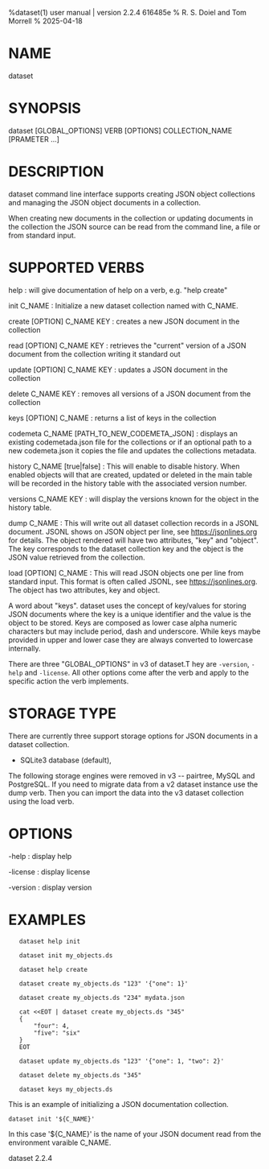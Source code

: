 %dataset(1) user manual | version 2.2.4 616485e
% R. S. Doiel and Tom Morrell
% 2025-04-18

# NAME

dataset 

# SYNOPSIS

dataset [GLOBAL_OPTIONS] VERB [OPTIONS] COLLECTION_NAME [PRAMETER ...]

# DESCRIPTION

dataset command line interface supports creating JSON object
collections and managing the JSON object documents in a collection.

When creating new documents in the collection or updating documents
in the collection the JSON source can be read from the command line,
a file or from standard input.

# SUPPORTED VERBS

help
: will give documentation of help on a verb, e.g. "help create"

init C_NAME
: Initialize a new dataset collection named with C_NAME.

create [OPTION] C_NAME KEY
: creates a new JSON document in the collection

read [OPTION] C_NAME KEY
: retrieves the "current" version of a JSON document from 
  the collection writing it standard out

update [OPTION] C_NAME KEY
: updates a JSON document in the collection

delete C_NAME KEY
: removes all versions of a JSON document from the collection

keys [OPTION] C_NAME
: returns a list of keys in the collection

codemeta C_NAME [PATH_TO_NEW_CODEMETA_JSON]
: displays an existing codemetada.json file for the collections or
if an optional path to a new codemeta.json it copies the file and updates the 
collections metadata.

history C_NAME [true|false]
: This will enable to disable history. When enabled objects will that are
created, updated or deleted in the main table will be recorded in the history
table with the associated version number.

versions C_NAME KEY
: will display the versions known for the object in the history table.

dump C_NAME
: This will write out all dataset collection records in a JSONL document.
JSONL shows on JSON object per line, see https://jsonlines.org for details.
The object rendered will have two attributes, "key" and "object". The
key corresponds to the dataset collection key and the object is the JSON
value retrieved from the collection.

load [OPTION] C_NAME
: This will read JSON objects one per line from standard input. This
format is often called JSONL, see https://jsonlines.org. The object
has two attributes, key and object. 

A word about "keys". dataset uses the concept of key/values for
storing JSON documents where the key is a unique identifier and the
value is the object to be stored.  Keys are composed as lower case 
alpha numeric characters but may include period, dash and underscore.
While keys maybe provided in upper and lower case they are always
converted to lowercase internally.

There are three "GLOBAL_OPTIONS" in v3 of dataset.T hey are 
`-version`, `-help`
and `-license`. All other options come
after the verb and apply to the specific action the verb
implements.

# STORAGE TYPE

There are currently three support storage options for JSON documents in a dataset collection.

- SQLite3 database (default),

The following storage engines were removed in v3 -- pairtree, MySQL and PostgreSQL. If you need
to migrate data from a v2 dataset instance use the dump verb. Then you can import the data
into the v3 dataset collection using the load verb.

# OPTIONS

-help
: display help

-license
: display license

-version
: display version

# EXAMPLES

~~~
   dataset help init

   dataset init my_objects.ds 

   dataset help create

   dataset create my_objects.ds "123" '{"one": 1}'

   dataset create my_objects.ds "234" mydata.json 
   
   cat <<EOT | dataset create my_objects.ds "345"
   {
	   "four": 4,
	   "five": "six"
   }
   EOT

   dataset update my_objects.ds "123" '{"one": 1, "two": 2}'

   dataset delete my_objects.ds "345"

   dataset keys my_objects.ds
~~~

This is an example of initializing a JSON documentation
collection.

~~~
dataset init '${C_NAME}'
~~~

In this case '${C_NAME}' is the name of your JSON document
read from the environment varaible C_NAME.

dataset 2.2.4


